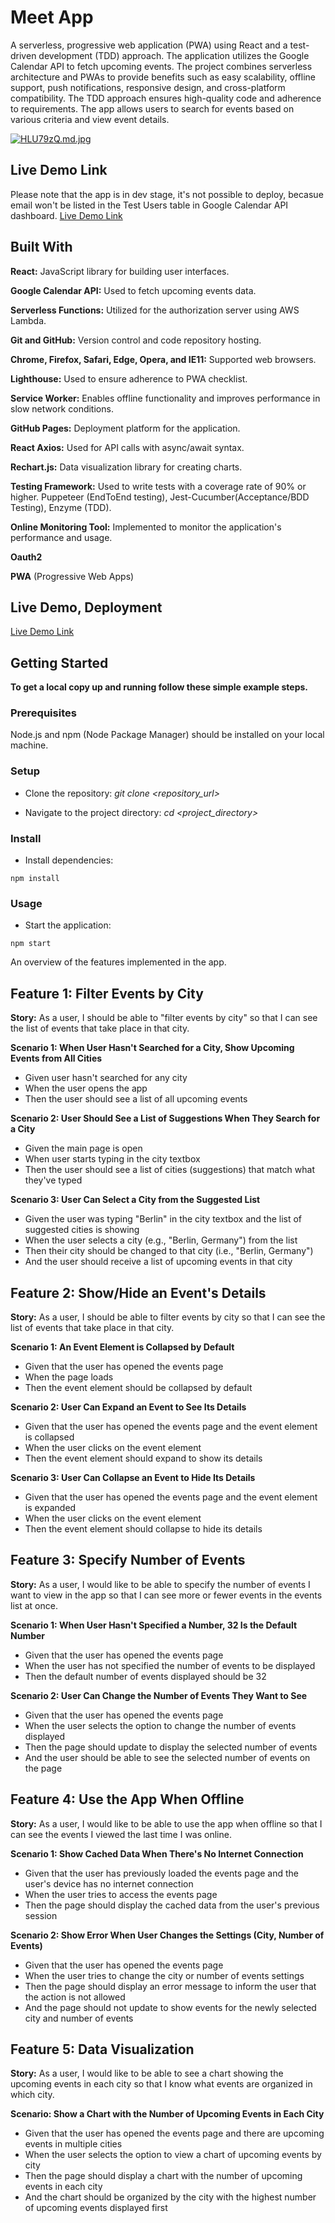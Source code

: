 # Meet App

A serverless, progressive web application (PWA) using React and a test-driven development (TDD) approach. The application utilizes the Google Calendar API to fetch upcoming events. The project combines serverless architecture and PWAs to provide benefits such as easy scalability, offline support, push notifications, responsive design, and cross-platform compatibility. The TDD approach ensures high-quality code and adherence to requirements. The app allows users to search for events based on various criteria and view event details.


[![HLU79zQ.md.jpg](https://iili.io/HLU79zQ.md.jpg)](https://freeimage.host/i/HLU79zQ)
## Live Demo Link
Please note that the app is in dev stage, it's not possible to deploy, becasue email won't be listed in the Test Users table in Google Calendar API dashboard. [Live Demo Link](https://github.com/kamilaut/meet/blob/main/livedemo.mp4)
## Built With

**React:** JavaScript library for building user interfaces.


**Google Calendar API:** Used to fetch upcoming events data.


**Serverless Functions:** Utilized for the authorization server using AWS Lambda.


**Git and GitHub:** Version control and code repository hosting.


**Chrome, Firefox, Safari, Edge, Opera, and IE11:** Supported web browsers.


**Lighthouse:** Used to ensure adherence to PWA checklist.


**Service Worker:** Enables offline functionality and improves performance in slow network conditions.

**GitHub Pages:** Deployment platform for the application.


**React Axios:** Used for API calls with async/await syntax.


**Rechart.js:** Data visualization library for creating charts.


**Testing Framework:** Used to write tests with a coverage rate of 90% or higher. Puppeteer (EndToEnd testing), Jest-Cucumber(Acceptance/BDD Testing), Enzyme (TDD).


**Online Monitoring Tool:** Implemented to monitor the application's performance and usage.


**Oauth2**


**PWA** (Progressive Web Apps)

## Live Demo, Deployment

[Live Demo Link](https://kamilaut.github.io/meet/)


## Getting Started

**To get a local copy up and running follow these simple example steps.**

### Prerequisites
Node.js and npm (Node Package Manager) should be installed on your local machine.

### Setup
- Clone the repository:
_git clone <repository_url>_

- Navigate to the project directory:
_cd <project_directory>_


### Install
- Install dependencies:

```
npm install 
```



### Usage
- Start the application:
```
npm start
```



An overview of the features implemented in the app. 

## Feature 1: Filter Events by City

**Story:** As a user, I should be able to "filter events by city" so that I can see the list of events that take place in that city.

**Scenario 1: When User Hasn't Searched for a City, Show Upcoming Events from All Cities**
- Given user hasn't searched for any city
- When the user opens the app
- Then the user should see a list of all upcoming events

**Scenario 2: User Should See a List of Suggestions When They Search for a City**
- Given the main page is open
- When user starts typing in the city textbox
- Then the user should see a list of cities (suggestions) that match what they've typed

**Scenario 3: User Can Select a City from the Suggested List**
- Given the user was typing "Berlin" in the city textbox and the list of suggested cities is showing
- When the user selects a city (e.g., "Berlin, Germany") from the list
- Then their city should be changed to that city (i.e., "Berlin, Germany")
- And the user should receive a list of upcoming events in that city

## Feature 2: Show/Hide an Event's Details

**Story:** As a user, I should be able to filter events by city so that I can see the list of events that take place in that city.

**Scenario 1: An Event Element is Collapsed by Default**
- Given that the user has opened the events page
- When the page loads
- Then the event element should be collapsed by default

**Scenario 2: User Can Expand an Event to See Its Details**
- Given that the user has opened the events page and the event element is collapsed
- When the user clicks on the event element
- Then the event element should expand to show its details

**Scenario 3: User Can Collapse an Event to Hide Its Details**
- Given that the user has opened the events page and the event element is expanded
- When the user clicks on the event element
- Then the event element should collapse to hide its details

## Feature 3: Specify Number of Events

**Story:** As a user, I would like to be able to specify the number of events I want to view in the app so that I can see more or fewer events in the events list at once.

**Scenario 1: When User Hasn't Specified a Number, 32 Is the Default Number**
- Given that the user has opened the events page
- When the user has not specified the number of events to be displayed
- Then the default number of events displayed should be 32

**Scenario 2: User Can Change the Number of Events They Want to See**
- Given that the user has opened the events page
- When the user selects the option to change the number of events displayed
- Then the page should update to display the selected number of events
- And the user should be able to see the selected number of events on the page

## Feature 4: Use the App When Offline

**Story:** As a user, I would like to be able to use the app when offline so that I can see the events I viewed the last time I was online.

**Scenario 1: Show Cached Data When There's No Internet Connection**
- Given that the user has previously loaded the events page and the user's device has no internet connection
- When the user tries to access the events page
- Then the page should display the cached data from the user's previous session

**Scenario 2: Show Error When User Changes the Settings (City, Number of Events)**
- Given that the user has opened the events page
- When the user tries to change the city or number of events settings
- Then the page should display an error message to inform the user that the action is not allowed
- And the page should not update to show events for the newly selected city and number of events

## Feature 5: Data Visualization

**Story:** As a user, I would like to be able to see a chart showing the upcoming events in each city so that I know what events are organized in which city.

**Scenario: Show a Chart with the Number of Upcoming Events in Each City**
- Given that the user has opened the events page and there are upcoming events in multiple cities
- When the user selects the option to view a chart of upcoming events by city
- Then the page should display a chart with the number of upcoming events in each city
- And the chart should be organized by the city with the highest number of upcoming events displayed first

  

